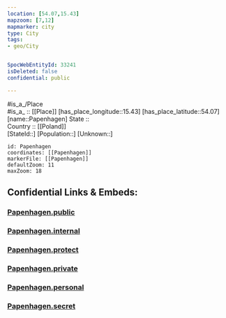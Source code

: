 ```yaml
---
location: [54.07,15.43] 
mapzoom: [7,12] 
mapmarker: city 
type: City
tags:
- geo/City


SpocWebEntityId: 33241
isDeleted: false
confidential: public

---
```

#is_a_/Place  
#is_a_ :: [[Place]] 
[has_place_longitude::15.43] 
[has_place_latitude::54.07] 
[name::Papenhagen] 
State ::  
Country :: [[Poland]]  
[StateId::] 
[Population::] 
[Unknown::] 


```leaflet
id: Papenhagen
coordinates: [[Papenhagen]] 
markerFile: [[Papenhagen]] 
defaultZoom: 11 
maxZoom: 18
```


## Confidential Links & Embeds: 

### [Papenhagen.public](/_public/\Earth\Continent\Europe\Europe~East\Poland\Provinces~Poland\West_Pomeranian\CityPapenhagen.public.md) 

### [Papenhagen.internal](/_internal/\Earth\Continent\Europe\Europe~East\Poland\Provinces~Poland\West_Pomeranian\CityPapenhagen.internal.md) 

### [Papenhagen.protect](/_protect/\Earth\Continent\Europe\Europe~East\Poland\Provinces~Poland\West_Pomeranian\CityPapenhagen.protect.md) 

### [Papenhagen.private](/_private/\Earth\Continent\Europe\Europe~East\Poland\Provinces~Poland\West_Pomeranian\CityPapenhagen.private.md) 

### [Papenhagen.personal](/_personal/\Earth\Continent\Europe\Europe~East\Poland\Provinces~Poland\West_Pomeranian\CityPapenhagen.personal.md) 

### [Papenhagen.secret](/_secret/\Earth\Continent\Europe\Europe~East\Poland\Provinces~Poland\West_Pomeranian\CityPapenhagen.secret.md)

